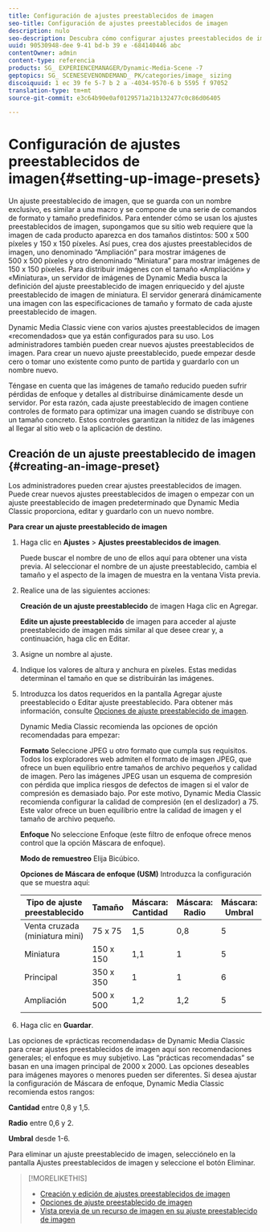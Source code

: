 ```yaml
---
title: Configuración de ajustes preestablecidos de imagen
seo-title: Configuración de ajustes preestablecidos de imagen
description: nulo
seo-description: Descubra cómo configurar ajustes preestablecidos de imagen.
uuid: 90530948-dee 9-41 bd-b 39 e -684140446 abc
contentOwner: admin
content-type: referencia
products: SG_ EXPERIENCEMANAGER/Dynamic-Media-Scene -7
geptopics: SG_ SCENESEVENONDEMAND_ PK/categories/image_ sizing
discoiquuid: 1 ec 39 fe 5-7 b 2 a -4034-9570-6 b 5595 f 97052
translation-type: tm+mt
source-git-commit: e3c64b90e0af0129571a21b132477c0c86d06405

---
```



# Configuración de ajustes preestablecidos de imagen{#setting-up-image-presets}

Un ajuste preestablecido de imagen, que se guarda con un nombre exclusivo, es similar a una macro y se compone de una serie de comandos de formato y tamaño predefinidos. Para entender cómo se usan los ajustes preestablecidos de imagen, supongamos que su sitio web requiere que la imagen de cada producto aparezca en dos tamaños distintos: 500 x 500 píxeles y 150 x 150 píxeles. Así pues, crea dos ajustes preestablecidos de imagen, uno denominado “Ampliación” para mostrar imágenes de 500 x 500 píxeles y otro denominado “Miniatura” para mostrar imágenes de 150 x 150 píxeles. Para distribuir imágenes con el tamaño «Ampliación» y «Miniatura», un servidor de imágenes de Dynamic Media busca la definición del ajuste preestablecido de imagen enriquecido y del ajuste preestablecido de imagen de miniatura. El servidor generará dinámicamente una imagen con las especificaciones de tamaño y formato de cada ajuste preestablecido de imagen.

Dynamic Media Classic viene con varios ajustes preestablecidos de imagen «recomendados» que ya están configurados para su uso. Los administradores también pueden crear nuevos ajustes preestablecidos de imagen. Para crear un nuevo ajuste preestablecido, puede empezar desde cero o tomar uno existente como punto de partida y guardarlo con un nombre nuevo.

Téngase en cuenta que las imágenes de tamaño reducido pueden sufrir pérdidas de enfoque y detalles al distribuirse dinámicamente desde un servidor. Por esta razón, cada ajuste preestablecido de imagen contiene controles de formato para optimizar una imagen cuando se distribuye con un tamaño concreto. Estos controles garantizan la nitidez de las imágenes al llegar al sitio web o la aplicación de destino.

## Creación de un ajuste preestablecido de imagen {#creating-an-image-preset}

Los administradores pueden crear ajustes preestablecidos de imagen. Puede crear nuevos ajustes preestablecidos de imagen o empezar con un ajuste preestablecido de imagen predeterminado que Dynamic Media Classic proporciona, editar y guardarlo con un nuevo nombre.

**Para crear un ajuste preestablecido de imagen**

1. Haga clic en **Ajustes** &gt; **Ajustes preestablecidos de imagen**.

   Puede buscar el nombre de uno de ellos aquí para obtener una vista previa. Al seleccionar el nombre de un ajuste preestablecido, cambia el tamaño y el aspecto de la imagen de muestra en la ventana Vista previa.

1. Realice una de las siguientes acciones:

   **Creación de un
ajuste preestablecido** de imagen Haga clic en Agregar.

   **Edite un ajuste preestablecido** de imagen para acceder al ajuste preestablecido de imagen más similar al que desee crear y, a continuación, haga clic en Editar.

1. Asigne un nombre al ajuste.
1. Indique los valores de altura y anchura en píxeles. Estas medidas determinan el tamaño en que se distribuirán las imágenes.
1. Introduzca los datos requeridos en la pantalla Agregar ajuste preestablecido o Editar ajuste preestablecido. Para obtener más información, consulte [Opciones de ajuste preestablecido de imagen](application-setup.md#image_preset_options).

   Dynamic Media Classic recomienda las opciones de opción recomendadas para empezar:

   **Formato** Seleccione JPEG u otro formato que cumpla sus requisitos. Todos los exploradores web admiten el formato de imagen JPEG, que ofrece un buen equilibrio entre tamaños de archivo pequeños y calidad de imagen. Pero las imágenes JPEG usan un esquema de compresión con pérdida que implica riesgos de defectos de imagen si el valor de compresión es demasiado bajo. Por este motivo, Dynamic Media Classic recomienda configurar la calidad de compresión (en el deslizador) a 75. Este valor ofrece un buen equilibrio entre la calidad de imagen y el tamaño de archivo pequeño.

   **Enfoque** No seleccione Enfoque (este filtro de enfoque ofrece menos control que la opción Máscara de enfoque).

   **Modo de remuestreo** Elija Bicúbico.

   **Opciones de Máscara de enfoque (USM)** Introduzca la configuración que se muestra aquí:

   | Tipo de ajuste preestablecido | Tamaño | Máscara: Cantidad | Máscara: Radio | Máscara: Umbral |
   |--- |--- |--- |--- |--- |
   | Venta cruzada (miniatura mini) | 75 x 75 | 1,5 | 0,8 | 5 |
   | Miniatura | 150 x 150 | 1,1 | 1 | 5 |
   | Principal | 350 x 350 | 1 | 1 | 6 |
   | Ampliación | 500 x 500 | 1,2 | 1,2 | 5 |

1. Haga clic en **Guardar**.

Las opciones de «prácticas recomendadas» de Dynamic Media Classic para crear ajustes preestablecidos de imagen aquí son recomendaciones generales; el enfoque es muy subjetivo. Las “prácticas recomendadas” se basan en una imagen principal de 2000 x 2000. Las opciones deseables para imágenes mayores o menores pueden ser diferentes. Si desea ajustar la configuración de Máscara de enfoque, Dynamic Media Classic recomienda estos rangos:

**Cantidad** entre 0,8 y 1,5.

**Radio** entre 0,6 y 2.

**Umbral** desde 1-6.

Para eliminar un ajuste preestablecido de imagen, selecciónelo en la pantalla Ajustes preestablecidos de imagen y seleccione el botón Eliminar.

>[!MORELIKETHIS]
>
>* [Creación y edición de ajustes preestablecidos de imagen](application-setup.md#creating_and_editing_image_presets)
>* [Opciones de ajuste preestablecido de imagen](application-setup.md#image_preset_options)
>* [Vista previa de un recurso de imagen en su ajuste preestablecido de imagen](previewing-asset.md#previewing_an_image_asset_based_on_its_image_preset)

